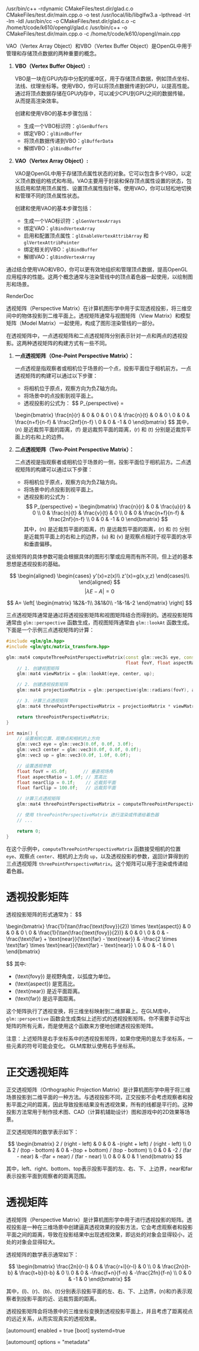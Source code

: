 /usr/bin/c++    -rdynamic CMakeFiles/test.dir/glad.c.o CMakeFiles/test.dir/main.cpp.o  -o test  /usr/local/lib/libglfw3.a -lpthread -lrt -lm -ldl
/usr/bin/cc  -o CMakeFiles/test.dir/glad.c.o   -c /home/t/code/k610/opengl/glad.c
/usr/bin/c++ -o CMakeFiles/test.dir/main.cpp.o -c /home/t/code/k610/opengl/main.cpp


VAO（Vertex Array Object）和VBO（Vertex Buffer Object）是OpenGL中用于管理和存储顶点数据的两种重要的概念。

1. **VBO（Vertex Buffer Object）:**
   
   VBO是一块在GPU内存中分配的缓冲区，用于存储顶点数据，例如顶点坐标、法线、纹理坐标等。使用VBO，你可以将顶点数据传递到GPU，以提高性能。通过将顶点数据存储在GPU内存中，可以减少CPU到GPU之间的数据传输，从而提高渲染效率。

   创建和使用VBO的基本步骤包括：
   - 生成一个VBO标识符：`glGenBuffers`
   - 绑定VBO：`glBindBuffer`
   - 将顶点数据传递到VBO：`glBufferData`
   - 解绑VBO：`glBindBuffer`

2. **VAO（Vertex Array Object）:**
   
   VAO是OpenGL中用于存储顶点属性状态的对象。它可以包含多个VBO，以定义顶点数组的格式和布局。VAO主要用于封装和保存顶点属性设置的状态，包括启用和禁用顶点属性、设置顶点属性指针等。使用VAO，你可以轻松地切换和管理不同的顶点属性状态。

   创建和使用VAO的基本步骤包括：
   - 生成一个VAO标识符：`glGenVertexArrays`
   - 绑定VAO：`glBindVertexArray`
   - 启用和配置顶点属性：`glEnableVertexAttribArray` 和 `glVertexAttribPointer`
   - 绑定相关的VBO：`glBindBuffer`
   - 解绑VAO：`glBindVertexArray`

通过结合使用VAO和VBO，你可以更有效地组织和管理顶点数据，提高OpenGL应用程序的性能。这两个概念通常与渲染管线中的顶点着色器一起使用，以绘制图形和场景。

RenderDoc



透视矩阵（Perspective Matrix）在计算机图形学中用于实现透视投影，将三维空间中的物体投影到二维平面上。透视矩阵通常与视图矩阵（View Matrix）和模型矩阵（Model Matrix）一起使用，构成了图形渲染管线的一部分。

在透视矩阵中，一点透视矩阵和二点透视矩阵分别表示针对一点和两点的透视投影。这两种透视矩阵的构建方式有一些不同。

1. **一点透视矩阵（One-Point Perspective Matrix）：**

   一点透视是指观察者或相机位于场景的一个点，投影平面位于相机前方。一点透视矩阵的构建可以通过以下步骤：

   - 将相机位于原点，观察方向为负Z轴方向。
   - 将场景中的点投影到视平面上。
   - 透视投影的公式为：
$$
   P_{perspective} = 

	\begin{bmatrix} 
	\frac{n}{r} & 0 & 0 & 0 \\
	0 & \frac{n}{t} & 0 & 0 \\
	0 & 0 & \frac{n+f}{n-f} & \frac{2nf}{n-f} \\
	0 & 0 & -1 & 0 
	\end{bmatrix} 
$$
   其中，\(n\) 是近裁剪平面的距离，\(f\) 是远裁剪平面的距离，\(r\) 和 \(t\) 分别是近裁剪平面上的右和上的边界。

2. **二点透视矩阵（Two-Point Perspective Matrix）：**

   二点透视是指观察者或相机位于场景的一侧，投影平面位于相机前方。二点透视矩阵的构建可以通过以下步骤：

   - 将相机位于原点，观察方向为负Z轴方向。
   - 将场景中的点投影到视平面上。
   - 透视投影的公式为：
$$
P_{perspective} = 
\begin{bmatrix} 
\frac{n}{r} & 0 & \frac{u}{r} & 0 \\
0 & \frac{n}{t} & \frac{v}{t} & 0 \\
0 & 0 & \frac{n+f}{n-f} & \frac{2nf}{n-f} \\
0 & 0 & -1 & 0 
\end{bmatrix} 
$$
   其中，\(n\) 是近裁剪平面的距离，\(f\) 是远裁剪平面的距离，\(r\) 和 \(t\) 分别是近裁剪平面上的右和上的边界，\(u\) 和 \(v\) 是观察点相对于视平面的水平和垂直偏移。

这些矩阵的具体参数可能会根据具体的图形引擎或应用而有所不同，但上述的基本思想是透视投影的基础。


$$
\begin{aligned}
\begin{cases}
y'(x)=z(x)\\
z'(x)=g(x,y,z)
\end{cases}\\
\end{aligned}
$$
$$|\lambda E-A|=0$$

$$
A=
\left[ \begin{matrix}
    1&2&-1\\
    3&1&0\\
    -1&-1&-2
\end{matrix}
\right]
$$



三点透视矩阵通常是通过将透视投影矩阵和视图矩阵结合而得到的。透视投影矩阵通常由 `glm::perspective` 函数生成，而视图矩阵通常由 `glm::lookAt` 函数生成。下面是一个示例三点透视矩阵的计算：

```cpp
#include <glm/glm.hpp>
#include <glm/gtc/matrix_transform.hpp>

glm::mat4 computeThreePointPerspectiveMatrix(const glm::vec3& eye, const glm::vec3& center, const glm::vec3& up,
                                             float fovY, float aspectRatio, float nearClip, float farClip) {
    // 1. 创建视图矩阵
    glm::mat4 viewMatrix = glm::lookAt(eye, center, up);

    // 2. 创建透视投影矩阵
    glm::mat4 projectionMatrix = glm::perspective(glm::radians(fovY), aspectRatio, nearClip, farClip);

    // 3. 计算三点透视矩阵
    glm::mat4 threePointPerspectiveMatrix = projectionMatrix * viewMatrix;

    return threePointPerspectiveMatrix;
}

int main() {
    // 设置相机位置、观察点和相机的上方向
    glm::vec3 eye = glm::vec3(0.0f, 0.0f, 3.0f);
    glm::vec3 center = glm::vec3(0.0f, 0.0f, 0.0f);
    glm::vec3 up = glm::vec3(0.0f, 1.0f, 0.0f);

    // 设置透视参数
    float fovY = 45.0f;      // 垂直视场角
    float aspectRatio = 1.0f; // 宽高比
    float nearClip = 0.1f;    // 近裁剪平面
    float farClip = 100.0f;   // 远裁剪平面

    // 计算三点透视矩阵
    glm::mat4 threePointPerspectiveMatrix = computeThreePointPerspectiveMatrix(eye, center, up, fovY, aspectRatio, nearClip, farClip);

    // 使用 threePointPerspectiveMatrix 进行渲染或传递给着色器
    // ...

    return 0;
}
```

在这个示例中，`computeThreePointPerspectiveMatrix` 函数接受相机的位置 `eye`、观察点 `center`、相机的上方向 `up`，以及透视投影的参数，返回计算得到的三点透视矩阵 `threePointPerspectiveMatrix`。这个矩阵可以用于渲染或传递给着色器。

# 透视投影矩阵  
透视投影矩阵的形式通常为：
$$

\begin{bmatrix}
\frac{1}{\tan(\frac{\text{fovy}}{2}) \times \text{aspect}} & 0 & 0 & 0 \\
0 & \frac{1}{\tan(\frac{\text{fovy}}{2})} & 0 & 0 \\
0 & 0 & -\frac{\text{far} + \text{near}}{\text{far} - \text{near}} & -\frac{2 \times \text{far} \times \text{near}}{\text{far} - \text{near}} \\
0 & 0 & -1 & 0 \\
\end{bmatrix}

$$
其中:

- \(\text{fovy}\) 是视野角度，以弧度为单位。
- \(\text{aspect}\) 是宽高比。
- \(\text{near}\) 是近平面距离。
- \(\text{far}\) 是远平面距离。

这个矩阵执行了透视变换，将三维坐标映射到二维屏幕上。在GLM库中，`glm::perspective` 函数会生成类似上述形式的透视投影矩阵。你不需要手动写出矩阵的所有元素，而是使用这个函数来方便地创建透视投影矩阵。

注意：上述矩阵是右手坐标系中的透视投影矩阵，如果你使用的是左手坐标系，一些元素的符号可能会变化。 GLM库默认使用右手坐标系。






# 正交透视矩阵
正交透视矩阵（Orthographic Projection Matrix）是计算机图形学中用于将三维场景投影到二维平面的一种方法。与透视投影不同，正交投影不会考虑观察者和投影平面之间的距离，因此导致投影结果没有透视效果，所有的线都是平行的。这种投影方法常用于制作技术图、CAD（计算机辅助设计）图和游戏中的2D效果等场景。

正交透视矩阵的数学表示如下：

$$
\begin{bmatrix}
2 / (right - left) & 0 & 0 & -(right + left) / (right - left) \\
0 & 2 / (top - bottom) & 0 & -(top + bottom) / (top - bottom) \\
0 & 0 & -2 / (far - near) & -(far + near) / (far - near) \\
0 & 0 & 0 & 1
\end{bmatrix}
$$

其中，left、right、bottom、top表示投影平面的左、右、下、上边界，near和far表示投影平面到观察者的距离范围。




# 透视矩阵
透视矩阵（Perspective Matrix）是计算机图形学中用于进行透视投影的矩阵。透视投影是一种在三维场景中创建逼真透视效果的投影方法，它会考虑观察者和投影平面之间的距离，导致在投影结果中出现透视效果，即远处的对象会显得较小，近处的对象会显得较大。

透视矩阵的数学表示通常如下：

$$
\begin{bmatrix}
\frac{2n}{r-l} & 0 & \frac{r+l}{r-l} & 0 \\
0 & \frac{2n}{t-b} & \frac{t+b}{t-b} & 0 \\
0 & 0 & -\frac{f+n}{f-n} & -\frac{2fn}{f-n} \\
0 & 0 & -1 & 0
\end{bmatrix}
$$

其中，\(l\)、\(r\)、\(b\)、\(t\)分别表示投影平面的左、右、下、上边界，\(n\)和\(f\)表示观察者到投影平面的近、远裁剪面的距离。

透视投影矩阵会将场景中的三维坐标变换到透视投影平面上，并且考虑了距离视点的远近关系，从而实现真实的透视效果。


[automount]
 enabled = true
[boot]
systemd=true


[automount]
options = "metadata"